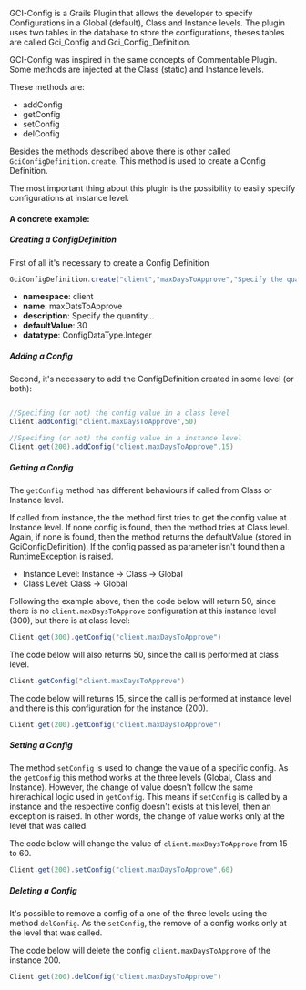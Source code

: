 GCI-Config is a Grails Plugin that allows the developer to specify Configurations in a Global (default), Class and Instance levels.
The plugin uses two tables in the database to store the configurations, theses tables are called Gci_Config and Gci_Config_Definition.

GCI-Config was inspired in the same concepts of Commentable Plugin. Some methods are injected at the Class (static) and Instance levels.

These methods are:

* addConfig
* getConfig
* setConfig
* delConfig

Besides the methods described above there is other called `GciConfigDefinition.create`. This method is used to create a Config Definition.

The most important thing about this plugin is the possibility to easily specify configurations at instance level.

#### A concrete example:

##### Creating a ConfigDefinition

First of all it's necessary to create a Config Definition

```groovy
GciConfigDefinition.create("client","maxDaysToApprove","Specify the quantity of days that the client has to approve the Quote.",30,ConfigDataType.Integer)
```
* **namespace**: client
* **name**: maxDatsToApprove
* **description**: Specify the quantity...
* **defaultValue**: 30
* **datatype**: ConfigDataType.Integer

##### Adding a Config

Second, it's necessary to add the ConfigDefinition created in some level (or both):

```groovy

//Specifing (or not) the config value in a class level
Client.addConfig("client.maxDaysToApprove",50)

//Specifing (or not) the config value in a instance level
Client.get(200).addConfig("client.maxDaysToApprove",15)
```

##### Getting a Config

The `getConfig` method has different behaviours if called from Class or Instance level.

If called from instance, the the method first tries to get the config value at Instance level. If none config is found, then the method tries at Class level. Again, if none is found, then the method returns the defaultValue (stored in GciConfigDefinition). If the config passed as parameter isn't found then a RuntimeException is raised.

* Instance Level: Instance -> Class -> Global
* Class Level: Class -> Global

Following the example above, then the code below will return 50, since there is no `client.maxDaysToApprove` configuration at this instance level (300), but there is at class level:

```groovy
Client.get(300).getConfig("client.maxDaysToApprove")
```

The code below will also returns 50, since the call is performed at class level.

```groovy
Client.getConfig("client.maxDaysToApprove")
```

The code below will returns 15, since the call is performed at instance level and there is this configuration for the instance (200).

```groovy
Client.get(200).getConfig("client.maxDaysToApprove")
```

##### Setting a Config

The method `setConfig` is used to change the value of a specific config. As the `getConfig` this method works at the three levels (Global, Class and Instance). However, the change of value doesn't follow the same hirerachical logic used in `getConfig`. This means if `setConfig` is called by a instance and the respective config doesn't exists at this level, then an exception is raised. In other words, the change of value works only at the level that was called.

The code below will change the value of `client.maxDaysToApprove` from 15 to 60.

```groovy
Client.get(200).setConfig("client.maxDaysToApprove",60)
```

##### Deleting a Config

It's possible to remove a config of a one of the three levels using the method `delConfig`. As the `setConfig`, the remove of a config works only at the level that was called.

The code below will delete the config `client.maxDaysToApprove` of the instance 200.

```groovy
Client.get(200).delConfig("client.maxDaysToApprove")
```


